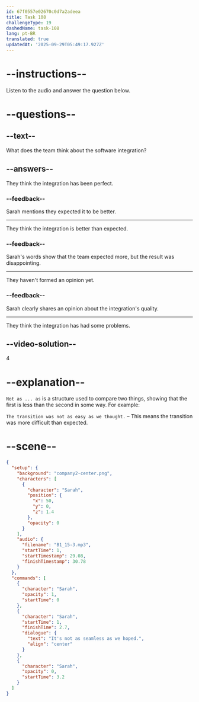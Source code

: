 ```yaml
---
id: 67f0557e02670c0d7a2adeea
title: Task 108
challengeType: 19
dashedName: task-108
lang: pt-BR
translated: true
updatedAt: '2025-09-29T05:49:17.927Z'
---
```


<!-- (Audio) Sarah: It's not as seamless as we hoped. -->

# --instructions--

Listen to the audio and answer the question below.

# --questions--

## --text--

What does the team think about the software integration?

## --answers--

They think the integration has been perfect.

### --feedback--

Sarah mentions they expected it to be better.

---

They think the integration is better than expected.

### --feedback--

Sarah's words show that the team expected more, but the result was disappointing.

---

They haven't formed an opinion yet.

### --feedback--

Sarah clearly shares an opinion about the integration's quality.

---

They think the integration has had some problems.

## --video-solution--

4

# --explanation--

`Not as ... as` is a structure used to compare two things, showing that the first is less than the second in some way. For example:

`The transition was not as easy as we thought.` – This means the transition was more difficult than expected.

# --scene--

```json
{
  "setup": {
    "background": "company2-center.png",
    "characters": [
      {
        "character": "Sarah",
        "position": {
          "x": 50,
          "y": 0,
          "z": 1.4
        },
        "opacity": 0
      }
    ],
    "audio": {
      "filename": "B1_15-3.mp3",
      "startTime": 1,
      "startTimestamp": 29.08,
      "finishTimestamp": 30.78
    }
  },
  "commands": [
    {
      "character": "Sarah",
      "opacity": 1,
      "startTime": 0
    },
    {
      "character": "Sarah",
      "startTime": 1,
      "finishTime": 2.7,
      "dialogue": {
        "text": "It's not as seamless as we hoped.",
        "align": "center"
      }
    },
    {
      "character": "Sarah",
      "opacity": 0,
      "startTime": 3.2
    }
  ]
}
```
